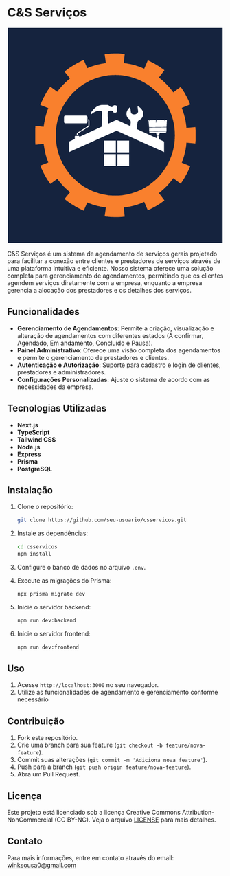 # C&S Serviços

<p align="center">
  <img src="/frontend/public/logo.png" alt="Logo">
</p>

C&S Serviços é um sistema de agendamento de serviços gerais projetado para facilitar a conexão entre clientes e prestadores de serviços através de uma plataforma intuitiva e eficiente. Nosso sistema oferece uma solução completa para gerenciamento de agendamentos, permitindo que os clientes agendem serviços diretamente com a empresa, enquanto a empresa gerencia a alocação dos prestadores e os detalhes dos serviços.

## Funcionalidades

- **Gerenciamento de Agendamentos**: Permite a criação, visualização e alteração de agendamentos com diferentes estados (A confirmar, Agendado, Em andamento, Concluído e Pausa).
- **Painel Administrativo**: Oferece uma visão completa dos agendamentos e permite o gerenciamento de prestadores e clientes.
- **Autenticação e Autorização**: Suporte para cadastro e login de clientes, prestadores e administradores.
- **Configurações Personalizadas**: Ajuste o sistema de acordo com as necessidades da empresa.

## Tecnologias Utilizadas

- **Next.js**
- **TypeScript**
- **Tailwind CSS**
- **Node.js**
- **Express**
- **Prisma**
- **PostgreSQL**

## Instalação

1. Clone o repositório:

   ```bash
   git clone https://github.com/seu-usuario/csservicos.git
   ```

2. Instale as dependências:
   ```bash
   cd csservicos
   npm install
   ```
3. Configure o banco de dados no arquivo `.env`.
4. Execute as migrações do Prisma:
   ```bash
   npx prisma migrate dev
   ```
5. Inicie o servidor backend:
   ```bash
   npm run dev:backend
   ```
6. Inicie o servidor frontend:
   ```bash
   npm run dev:frontend
   ```

## Uso

1. Acesse `http://localhost:3000` no seu navegador.
2. Utilize as funcionalidades de agendamento e gerenciamento conforme necessário

## Contribuição

1. Fork este repositório.
2. Crie uma branch para sua feature (`git checkout -b feature/nova-feature`).
3. Commit suas alterações (`git commit -m 'Adiciona nova feature'`).
4. Push para a branch (`git push origin feature/nova-feature`).
5. Abra um Pull Request.

## Licença

Este projeto está licenciado sob a licença Creative Commons Attribution-NonCommercial (CC BY-NC). Veja o arquivo [LICENSE](LICENSE) para mais detalhes.

## Contato

Para mais informações, entre em contato através do email: winksousa0@gmail.com
